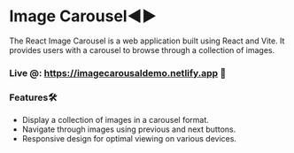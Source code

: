 # Image Carousel◀️▶️
The React Image Carousel is a web application built using React and Vite. It provides users with a carousel to browse through a collection of images.

### Live @: https://imagecarousaldemo.netlify.app 🔗

### Features🛠️
* Display a collection of images in a carousel format.
* Navigate through images using previous and next buttons.
* Responsive design for optimal viewing on various devices.
